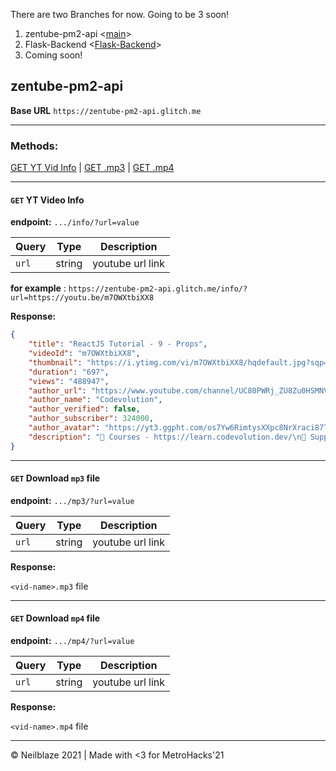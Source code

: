 There are two Branches for now. Going to be 3 soon!

1. zentube-pm2-api <[main](https://github.com/Neilblaze/ZenTube/tree/main)>
2. Flask-Backend <[Flask-Backend](https://github.com/Neilblaze/ZenTube/tree/Flask-Backend)>
3. Coming soon!

## zentube-pm2-api

**Base URL** `https://zentube-pm2-api.glitch.me`

---

### Methods:

[GET YT Vid Info](#get-video-info) |
[GET .mp3](#get-download-mp3-file) |
[GET .mp4](#get-download-mp4-file)

---

#### `GET` YT Video Info

**endpoint:** `.../info/?url=value`

| Query | Type   | Description      |
| ----- | ------ | ---------------- |
| `url` | string | youtube url link |

**for example** : `https://zentube-pm2-api.glitch.me/info/?url=https://youtu.be/m7OWXtbiXX8`

**Response:**

```json
{
    "title": "ReactJS Tutorial - 9 - Props",
    "videoId": "m7OWXtbiXX8",
    "thumbnail": "https://i.ytimg.com/vi/m7OWXtbiXX8/hqdefault.jpg?sqp=-oaymwEcCPYBEIoBSFXyq4qpAw4IARUAAIhCGAFwAcABBg==&rs=AOn4CLCfWf1gdsV1_gyVtIP31U2z8ybc_Q",
    "duration": "697",
    "views": "488947",
    "author_url": "https://www.youtube.com/channel/UC80PWRj_ZU8Zu0HSMNVwKWw",
    "author_name": "Codevolution",
    "author_verified": false,
    "author_subscriber": 324000,
    "author_avatar": "https://yt3.ggpht.com/os7Yw6RimtysXXpc8NrXraci87TjXgZSUQyAezi0D3RrNL3YP5riIwi1-0al4Wz0XwzH6oBu6g=s48-c-k-c0x00ffffff-no-rj",
    "description": "📘 Courses - https://learn.codevolution.dev/\n💖 Support - https://www.paypal.me/Codevolution\n💾 Github - https://github.com/gopinav\n\n📱 Follow Codevolution\n+ Twitter - https://twitter.com/CodevolutionWeb\n+ Facebook - https://www.facebook.com/codevolutionweb\n\n⭐ Kite Code Completetion - https://www.kite.com/get-kite/?utm_medium=referral&utm_source=youtube&utm_campaign=codevolution&utm_content=description-only\n\n📫 Business - codevolution.business@gmail.com\n\nprops short for properties, is the optional input that your component can accept.\nIt also allows the component content to be dynamic."
}
```

---

#### `GET` Download `mp3` file

**endpoint:** `.../mp3/?url=value`

| Query | Type   | Description      |
| ----- | ------ | ---------------- |
| `url` | string | youtube url link |

**Response:**

`<vid-name>.mp3` file

---

#### `GET` Download `mp4` file

**endpoint:** `.../mp4/?url=value`

| Query | Type   | Description      |
| ----- | ------ | ---------------- |
| `url` | string | youtube url link |

**Response:**

`<vid-name>.mp4` file

---

© Neilblaze 2021 | Made with <3 for MetroHacks'21
